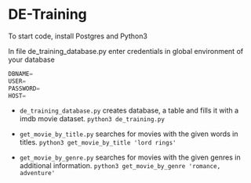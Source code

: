 # DE-Training

To start code, install Postgres and Python3

In file de_training_database.py enter credentials in global environment of your database
```python
DBNAME=
USER=
PASSWORD=
HOST=
```

- `de_training_database.py` creates database, a table and fills it with a imdb movie dataset.
`python3 de_training.py`


- `get_movie_by_title.py` searches for movies with the given words in titles.
`python3 get_movie_by_title 'lord rings'`



- `get_movie_by_genre.py` searches for movies with the given genres in additional information.
`python3 get_movie_by_genre 'romance, adventure'`

 